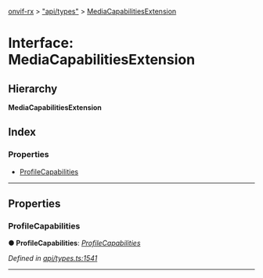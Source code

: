 [onvif-rx](../README.md) > ["api/types"](../modules/_api_types_.md) > [MediaCapabilitiesExtension](../interfaces/_api_types_.mediacapabilitiesextension.md)

# Interface: MediaCapabilitiesExtension

## Hierarchy

**MediaCapabilitiesExtension**

## Index

### Properties

* [ProfileCapabilities](_api_types_.mediacapabilitiesextension.md#profilecapabilities)

---

## Properties

<a id="profilecapabilities"></a>

###  ProfileCapabilities

**● ProfileCapabilities**: *[ProfileCapabilities](_api_types_.profilecapabilities.md)*

*Defined in [api/types.ts:1541](https://github.com/patrickmichalina/onvif-rx/blob/1596479/src/api/types.ts#L1541)*

___

